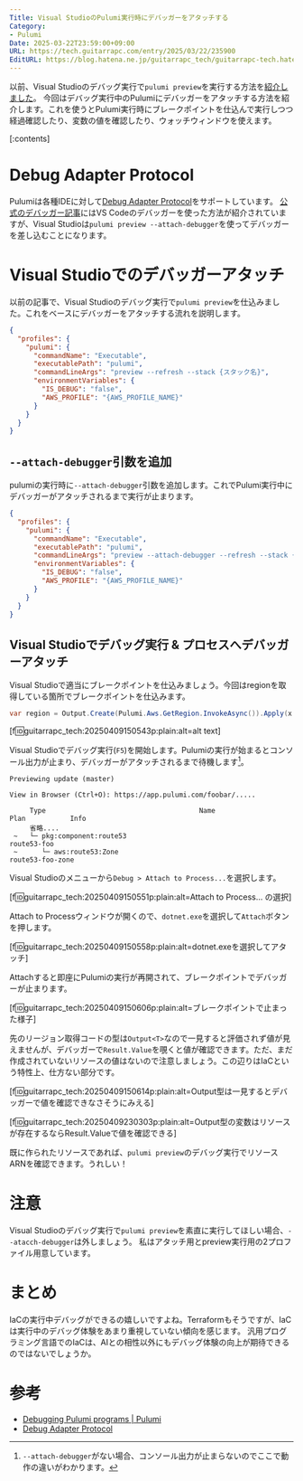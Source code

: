 ```yaml
---
Title: Visual StudioのPulumi実行時にデバッガーをアタッチする
Category:
- Pulumi
Date: 2025-03-22T23:59:00+09:00
URL: https://tech.guitarrapc.com/entry/2025/03/22/235900
EditURL: https://blog.hatena.ne.jp/guitarrapc_tech/guitarrapc-tech.hatenablog.com/atom/entry/6802418398343115298
---
```


以前、Visual Studioのデバッグ実行で`pulumi preview`を実行する方法を[紹介しました](https://tech.guitarrapc.com/entry/2025/03/08/235900)。
今回はデバッグ実行中のPulumiにデバッガーをアタッチする方法を紹介します。これを使うとPulumi実行時にブレークポイントを仕込んで実行しつつ経過確認したり、変数の値を確認したり、ウォッチウィンドウを使えます。

[:contents]

# Debug Adapter Protocol

Pulumiは各種IDEに対して[Debug Adapter Protocol](https://microsoft.github.io/debug-adapter-protocol/)をサポートしています。
[公式のデバッガー記事](https://www.pulumi.com/docs/iac/concepts/debugging/)にはVS Codeのデバッガーを使った方法が紹介されていますが、Visual Studioは`pulumi preview --attach-debugger`を使ってデバッガーを差し込むことになります。

# Visual Studioでのデバッガーアタッチ

以前の記事で、Visual Studioのデバッグ実行で`pulumi preview`を仕込みました。これをベースにデバッガーをアタッチする流れを説明します。

```json
{
  "profiles": {
    "pulumi": {
      "commandName": "Executable",
      "executablePath": "pulumi",
      "commandLineArgs": "preview --refresh --stack {スタック名}",
      "environmentVariables": {
        "IS_DEBUG": "false",
        "AWS_PROFILE": "{AWS_PROFILE_NAME}"
      }
    }
  }
}
```

## `--attach-debugger`引数を追加

pulumiの実行時に`--attach-debugger`引数を追加します。これでPulumi実行中にデバッガーがアタッチされるまで実行が止まります。

```json
{
  "profiles": {
    "pulumi": {
      "commandName": "Executable",
      "executablePath": "pulumi",
      "commandLineArgs": "preview --attach-debugger --refresh --stack {スタック名}",
      "environmentVariables": {
        "IS_DEBUG": "false",
        "AWS_PROFILE": "{AWS_PROFILE_NAME}"
      }
    }
  }
}
```

## Visual Studioでデバッグ実行 & プロセスへデバッガーアタッチ

Visual Studioで適当にブレークポイントを仕込みましょう。今回はregionを取得している箇所でブレークポイントを仕込みます。

```csharp
var region = Output.Create(Pulumi.Aws.GetRegion.InvokeAsync()).Apply(x => x.Id);
```

[f:id:guitarrapc_tech:20250409150543p:plain:alt=alt text]

Visual Studioでデバッグ実行(`F5`)を開始します。Pulumiの実行が始まるとコンソール出力が止まり、デバッガーがアタッチされるまで待機します[^1]。

```
Previewing update (master)

View in Browser (Ctrl+O): https://app.pulumi.com/foobar/.....

     Type                                      Name                                               Plan           Info
     省略....
 ~   └─ pkg:component:route53                                   route53-foo
 ~      └─ aws:route53:Zone                                     route53-foo-zone

```

Visual Studioのメニューから`Debug > Attach to Process...`を選択します。

[f:id:guitarrapc_tech:20250409150551p:plain:alt=Attach to Process... の選択]


Attach to Processウィンドウが開くので、`dotnet.exe`を選択して`Attach`ボタンを押します。

[f:id:guitarrapc_tech:20250409150558p:plain:alt=dotnet.exeを選択してアタッチ]

Attachすると即座にPulumiの実行が再開されて、ブレークポイントでデバッガーが止まります。

[f:id:guitarrapc_tech:20250409150606p:plain:alt=ブレークポイントで止まった様子]

先のリージョン取得コードの型は`Output<T>`なので一見すると評価されず値が見えませんが、デバッガーで`Result.Value`を覗くと値が確認できます。ただ、まだ作成されていないリソースの値はないので注意しましょう。この辺りはIaCという特性上、仕方ない部分です。

[f:id:guitarrapc_tech:20250409150614p:plain:alt=Output型は一見するとデバッガーで値を確認できなさそうにみえる]

[f:id:guitarrapc_tech:20250409230303p:plain:alt=Output型の変数はリソースが存在するならResult.Valueで値を確認できる]

既に作られたリソースであれば、`pulumi preview`のデバッグ実行でリソースARNを確認できます。うれしい！

# 注意

Visual Studioのデバッグ実行で`pulumi preview`を素直に実行してほしい場合、`--atacch-debugger`は外しましょう。
私はアタッチ用とpreview実行用の2プロファイル用意しています。

# まとめ

IaCの実行中デバッグができるの嬉しいですよね。Terraformもそうですが、IaCは実行中のデバッグ体験をあまり重視していない傾向を感じます。
汎用プログラミング言語でのIaCは、AIとの相性以外にもデバッグ体験の向上が期待できるのではないでしょうか。

# 参考

* [Debugging Pulumi programs | Pulumi](https://www.pulumi.com/docs/iac/concepts/debugging/)
* [Debug Adapter Protocol](https://microsoft.github.io/debug-adapter-protocol/)


[^1]: `--attach-debugger`がない場合、コンソール出力が止まらないのでここで動作の違いがわかります。

